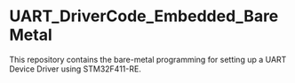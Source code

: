 # UART_DriverCode_Embedded_BareMetal
This repository contains the bare-metal programming for setting up a UART Device Driver using STM32F411-RE.
